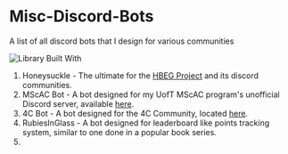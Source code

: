 # Misc-Discord-Bots
A list of all discord bots that I design for various communities

<img src="https://img.shields.io/badge/Built - with Discord.py-orange?style=for-the-badge" alt="Library Built With">

1. Honeysuckle - The ultimate for the [HBEG Project](https://github.com/yashprakash13/hisbrowneyedgirl) and its discord communities.
2. MScAC Bot - A bot designed for my UofT MScAC program's unofficial Discord server, available [here](https://github.com/yashprakash13/Misc-Discord-Bots/tree/master/uoft_server_bots).
3. 4C Bot - A bot designed for the 4C Community, located [here](https://github.com/yashprakash13/4CBot). 
4. RubiesInGlass - A bot designed for leaderboard like points tracking system, similar to one done in a popular book series.
5. 

